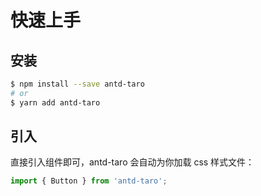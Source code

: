 # 快速上手

## 安装

```bash
$ npm install --save antd-taro
# or
$ yarn add antd-taro
```

## 引入

直接引入组件即可，antd-taro 会自动为你加载 css 样式文件：

```js
import { Button } from 'antd-taro';
```
